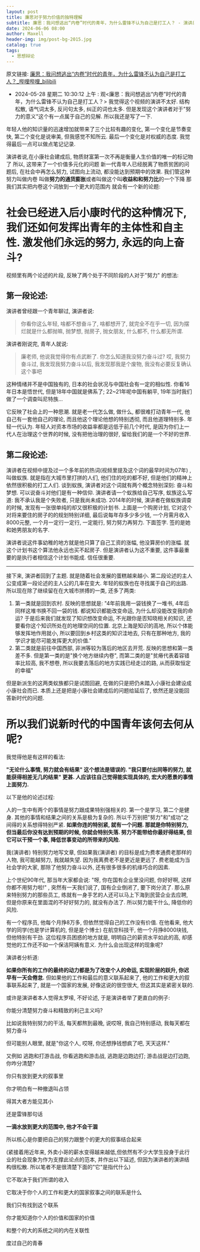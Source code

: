 ```yaml
---
layout: post
title: 廉思对于努力价值的独特理解
subtitle: 廉思：我问想逃出“内卷”时代的青年，为什么雷锋不认为自己是打工人？ - 演讲总结
date: 2024-06-06 08:00
author: Maxell
header-img: img/post-bg-2015.jpg
catalog: true
tags:
  - 思想辩论
---
```

原文链接: [廉思：我问想逃出“内卷”时代的青年，为什么雷锋不认为自己是打工人？_哔哩哔哩_bilibili](https://www.bilibili.com/video/BV1Gw4m1S7Rx/)
- 2024-05-28 星期二 10:30:12 上午  : 观<廉思：我问想逃出“内卷”时代的青年，为什么雷锋不认为自己是打工人？> 我觉得这个视频的演讲不太好. 结构松散, 语气词太多, 反问句太多, 纠正的词也太多.  但是发现这个演讲者对于"努力的意义"这个有一点属于自己的见解. 所以我还是写了一下.

年轻人他的知识量的迅速增加就带来了三个比较有趣的变化, 第一个变化是节奏变快, 第二个变化是说审美, 但我感觉不知所云. 最后一个变化是对权威的态度. 我觉得最后一点可以做点笔记记录.

演讲者说,在小康社会建成后,
物质财富第一次不再是衡量人生价值的唯一的标记物了
所以, 这带来了一个价值多元化的问题
新一代青年人已经脱离了物质贫困的问题后, 在社会中再怎么努力, 试图向上流动, 都没能达到预期中的效果.
我们管这种努力叫做内卷
叫做**努力的通货膨胀**或者叫做这个叫**收益和和努力比**的一个下降
那我们其实把内卷这个词放到一个更大的范围内
就会有一个新的论题: 
# 社会已经进入后小康时代的这种情况下, 我们还如何发挥出青年的主体性和自主性. 激发他们永远的努力, 永远的向上奋斗?

视频里有两个论述的片段, 反映了两个处于不同阶段的人对于"努力" 的想法:
## 第一段论述: 
演讲者曾经跟一个青年聊过, 演讲者说:
>  你看你这么年轻, 啥都不想奋斗了, 啥都想开了, 就完全不在乎一切, 因为摆烂就是什么都抛嘛, 抛梦想, 抛房子, 抛女朋友, 什么都不, 什么都无所谓. 

演讲者刚说完, 青年人就说: 
> 廉老师, 他说我觉得你有点武断了. 你怎么知道我没努力奋斗过? 哎, 我努力奋斗过, 我发现我努力奋斗以后, 我发现那我是个废物, 我没有必要反复确认这个事吧

这种情绪并不是中国独有的, 日本的社会状况与中国社会有一定的相似性. 你看16年日本是悟世代, 但是18年中国就是佛系了; 22~21年呢中国有躺平, 19年当时我们做了一个调查叫尼特族...

它反映了社会上的一种思潮. 就是老一代怎么做, 做什么, 都很难打动青年一代, 他自己有一套他自己的理论, 而且他这个理论他想的特别透彻, 而且他道理特别多. 年轻一代认为. 年轻人对资本市场的收益率都是远低于前几个时代, 是因为你们上一代人在治理这个世界的时候, 没有把他治理的很好, 留给我们的是一个不好的世界.

## 第二段论述: 
演讲者在视频中提及过一个多年前的热词(视频里提及这个词的最早时间为07年) , 叫做蚁族. 就是指在大城市里打拼的人们, 他们住的吃的都不好, 但是他们的精神上依然很积极的打工人们. 谈到蚁族, 演讲者对这个词就有两个概念特别深刻: 奋斗和梦想. 可以说奋斗对他们是有一种信仰. 演讲者请一个蚁族给自己写序, 蚁族这么写道: 我不承认我是个失败者, 只是我尚未成功. 2014年的时候, 演讲者在做蚁族调查的时候, 发现有一张很单纯的却又很积极的计划书. 上面是一个购房计划, 它对这个对将来要住的房子的的规划特别详细, 最后说每年存多少多少钱, 一个月需月收入8000元整, 一个月一定行一定行, 一定能行, 努力努力再努力. 下面签字. 签的是她和她男朋友的名字.

演讲者说这件事幼稚的地方就是他只算了自己工资的涨幅, 他没算房价的涨幅. 就这个计划书这个算法他永远也买不起房子. 但是演讲者认为这不重要, 这件事最重要的是执行者相信这个计划书能成. 信任很重要.

---
接下来, 演讲者回到了主题. 就是随着社会发展的蛋糕越来越小. 第二段论述的主人公变成第一段论述的主人公的几率在变大. 年轻的蚁族也在寻找属于自己的出路. 所以现在除了继续留在在大城市拼搏的一类, 还多了两类:

1. 第一类就是回到农村. 反映的思想就是: "4年前我用一袋钱换了一堆书, 4年后同样这堆书换不回一袋的钱. 都说知识都能改变命运, 为什么却没能改变我的命运? 于是后来我们就发现了知识想改变命运, 不光跟你是否知晓相关的知识, 还要看你这个知识所处在的地理空间的位置. 北京上海是知识的高地, 所以个体能够发挥地作用就小, 所以要回到乡村这类的知识洼地去, 只有在那种地方, 我的学识才能尽可能发挥更大的价值." 
2. 第二类就是前往中国西部, 非洲等较为落后的地区去开荒. 反映的思想和第一类差不多. 但是第一类的是"换个地方继续内卷", 而第二类的是"贫瘠代表着容错率比较高, 我不想卷, 所以我要去落后的地方实践已经走过的路, 从而获取恒定的幸福"

但是新派生的这两类蚁族都只是试图回避, 在做的只是把仍未踏入小康社会建设成小康社会而已. 本质上还是把是小康社会建成后的问题给延后了, 依然还是没能回答新时代的问题. 

# 所以我们说新时代的中国青年该何去何从呢?

我觉得他是有这样的看法:

**"无论什么事情, 努力就会有结果" 这个想法是错误的. "我只要付出同等的努力, 就能获得相差无几的结果" 更甚. 人应该往自己觉得能实现具体的, 宏大的愿景的事情上面努力.**

以下是他的论述过程:

人的一生中有两个的事情是努力跟成果特别强相关的. 第一个是学习, 第二个是健身. 其他的事情和结果之间的关系是极为复杂的. 所以千万别把"努力"和"成功"之间得的关系想得特别严紧. **如果你连的特别紧, 就有一个问题. 那就是你特别努力, 但当最后你没有达到预期的时候, 你就会特别失落. 努力不能带给你最好得结果, 但它可以干预一个事, 降低世事变动的所带来的风险.**

我(演讲者) 特别努力地写文章, 但如果我(演讲者) 的目标是成为费孝通费老那样的人物, 我可能越努力, 我就越失望. 因为我离费老不是更近是更远了. 费老能成为当社会学的大家, 那除了他努力奋斗以外, 还有很多很多的机缘巧合的因素. 

上个世纪90年代, 那当年大家都会说: "呀, 你在国有企业里没问题, 你好好啊, 这样你都不用努力啦!" , 突然有一天我们说了, 国有企业倒闭了, 要下岗分流了.
那么原来特别努力的那些员工, 练就有一身手艺的人还可以马上下海到民营企业去应聘, 但是你原来在里面混的不好好努力的, 就没有办法了. 所以努力能干什么, 降低你的风险.

有一个程序员, 他每个月挣8万多, 但依然觉得自己的工作没有价值. 在他看来, 他大学的同学(也是学计算机的, 但是是个博士) 在航空科技干, 他一个月挣8000块钱, 但他特别有干劲. 这位程序员困惑的地方就是, 明明自己的薪资水平如此的高, 却感觉他的工作还不如一个保洁阿姨有意义. 为什么会出现这样的现象呢?

演讲者分析道:

**如果你所有的工作的最终的动力都是为了改变个人的命运, 实现阶层的跃升, 你迟早有一天会倦怠.** 但如果他的工作和最后的意义联系起来了, 他的工作和更大的叙事联系起来了, 就是一个国家的发展, 好像这说的很空很大, 但这其实是紧密关联的.

或许是演讲者本人觉得太罗嗦, 不好论述, 于是演讲者举了更直白的例子:

你能分清楚努力奋斗和精致的利己主义吗?

比如说我特别努力的干活, 每天都熬到最晚, 说哎呀, 我自己特别感动, 我每天都在努力奋斗

但可能别人眼里, 就是"你这个人, 哎呀, 你还想挣钱想疯了吧, 天天这样."

又例如 逃跑和打游击战, 你看逃跑和游击战, 逃跑是边跑边打; 游击战是边打边跑, 你咋分清楚?

你只有放到更大的叙事里

你才明白有一种撤退叫占领

得其大者方能见其小

还是雷锋那句话

**一滴水放到更大的范围中, 他才不会干涸**

所以核心是你要把自己的努力跟整个的更大的叙事结合起来

(紧接着用近年来, 外卖小哥的薪水变得越来越低,但依然有不少大学生投身于此行业的社会现象为作为支撑此论点的范本, 并作出以下延述, 但因为演讲者的演讲结构很松散. 所以笔者不是很清楚下面的"它"是指代什么)

它不取决于我们所谓的收入

它取决于你个人的工作和更大的国家叙事之间的联系是什么

我们只有找到这个联系

你才能知道你个人的价值和国家的价值

和整个的大的系统之间的内在关联性

度过自己的青春